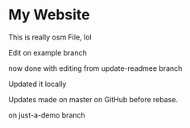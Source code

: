 # My Website

This is really osm File, lol

Edit on example branch

now done with editing from update-readmee branch

Updated it locally 

Updates made on master on GitHub before rebase.

on just-a-demo branch
